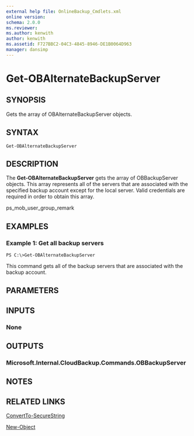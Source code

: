 ```yaml
---
external help file: OnlineBackup_Cmdlets.xml
online version: 
schema: 2.0.0
ms.reviewer:
ms.author: kenwith
author: kenwith
ms.assetid: F727BBC2-04C3-4845-8946-DE1B0064D963
manager: dansimp
---
```


# Get-OBAlternateBackupServer

## SYNOPSIS
Gets the array of OBAlternateBackupServer objects.

## SYNTAX

```
Get-OBAlternateBackupServer
```

## DESCRIPTION
The **Get-OBAlternateBackupServer** gets the array of OBBackupServer objects.
This array represents all of the servers that are associated with the specified backup account except for the local server.
Valid credentials are required in order to obtain this array.

ps_mob_user_group_remark

## EXAMPLES

### Example 1: Get all backup servers
```
PS C:\>Get-OBAlternateBackupServer
```

This command gets all of the backup servers that are associated with the backup account.

## PARAMETERS

## INPUTS

### None

## OUTPUTS

### Microsoft.Internal.CloudBackup.Commands.OBBackupServer

## NOTES

## RELATED LINKS

[ConvertTo-SecureString](http://go.microsoft.com/fwlink/?LinkID=113291)

[New-Object](http://go.microsoft.com/fwlink/?LinkID=113355)

